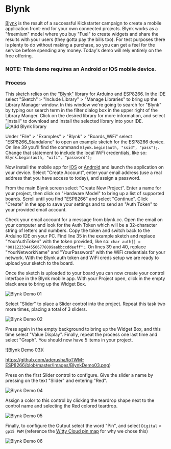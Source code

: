 # Blynk
[Blynk](http://blynk.cc/getting-started/) is the result of a successful Kickstarter campaign to create a mobile application front-end for your own connected projects.  Blynk works as a "freemium" model where you buy "Fuel" to create widgets and share the results with your users (they gotta pay the bills too).  For test purposes there is plenty to do without making a purchase, so you can get a feel for the service before spending any money.  Today's demo will rely entirely on the free offering.

### NOTE: This demo requires an Android or IOS mobile device.

### Process
This sketch relies on the ["Blynk"](https://github.com/blynkkk/blynk-library) library for Arduino and ESP8266.  In the IDE select "Sketch" > "Include Library" > "Manage Libraries" to bring up the Library Manager window.  In this window we're going to search for "Blynk" by typing our search term in the filter dialog box in the upper right of the Library Manger.  Click on the desired library for more information, and select "Install" to download and install the selected library into your IDE.
![Add Blynk library](https://github.com/aderusha/IoTWM-ESP8266/blob/master/Images/AddBlynkLibrary.png)

Under "File" > "Examples" > "Blynk" > "Boards_WiFi" select "ESP8266_Standalone" to open an example sketch for the ESP8266 device.  On line 39 you'll find the command `Blynk.begin(auth, "ssid", "pass");`.  Change that statement to include the local WiFi credentials, like so: `Blynk.begin(auth, "wifi", "password");`

Now install the mobile app for [IOS](https://itunes.apple.com/us/app/blynk-control-arduino-raspberry/id808760481?ls=1&mt=8) or [Android](https://play.google.com/store/apps/details?id=cc.blynk) and launch the application on your device.  Select "Create Account", enter your email address (use a real address that you have access to today), and assign a password.

From the main Blynk screen select "Create New Project".  Enter a name for your project, then click on "Hardware Model" to bring up a list of supported boards.  Scroll until you find "ESP8266" and select "Continue".  Click "Create" in the app to save your settings and to send an "Auth Token" to your provided email account.

Check your email account for a message from blynk.cc.  Open the email on your computer and look for the Auth Token which will be a 32-character string of letters and numbers.  Copy the token and switch back to the Arduino IDE on your PC.  Find line 35 in the example sketch and replace "YourAuthToken" with the token provided, like so: `char auth[] = "00112233445566778899aabbccddeeff";`.  On lines 39 and 40, replace "YourNetworkName" and "YourPassword" with the WiFi credentials for your network.  With the Blynk auth token and WiFi creds setup we are ready to upload your sketch to the board.

Once the sketch is uploaded to your board you can now create your control interface in the Blynk mobile app.  With your Project open, click in the empty black area to bring up the Widget Box.

![Blynk Demo 01](https://github.com/aderusha/IoTWM-ESP8266/blob/master/Images/BlynkDemo01.png)

Select "Slider" to place a Slider control into the project.  Repeat this task two more times, placing a total of 3 sliders.

![Blynk Demo 02](https://github.com/aderusha/IoTWM-ESP8266/blob/master/Images/BlynkDemo02.png)

Press again in the empty background to bring up the Widget Box, and this time select "Value Display".  Finally, repeat the process one last time and select "Graph".  You should now have 5 items in your project.

![Blynk Demo 03](

https://github.com/aderusha/IoTWM-ESP8266/blob/master/Images/BlynkDemo03.png)

Press on the first Slider control to configure.  Give the slider a name by pressing on the text "Slider" and entering "Red".

![Blynk Demo 04](https://github.com/aderusha/IoTWM-ESP8266/blob/master/Images/BlynkDemo04.png)

Assign a color to this control by clicking the teardrop shape next to the control name and selecting the Red colored teardrop.

![Blynk Demo 05](https://github.com/aderusha/IoTWM-ESP8266/blob/master/Images/BlynkDemo05.png)

Finally, to configure the Output select the word "Pin", and select `Digital` > `gp15 PWM` (reference the [Witty Cloud pin map](https://github.com/aderusha/IoTWM-ESP8266/tree/master/00_Introduction#witty-cloud-pinout) for why we chose this)

![Blynk Demo 06](https://github.com/aderusha/IoTWM-ESP8266/blob/master/Images/BlynkDemo06.png)
